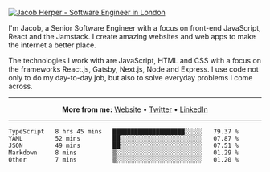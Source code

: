 [![Jacob Herper - Software Engineer in London](https://res.cloudinary.com/jacobherper/image/upload/v1595605963/github_banner.png)](https://herper.io/)

I'm Jacob, a Senior Software Engineer with a focus on front-end JavaScript, React and the Jamstack. I create amazing websites and web apps to make the internet a better place.

The technologies I work with are JavaScript, HTML and CSS with a focus on the frameworks React.js, Gatsby, Next.js, Node and Express. I use code not only to do my day-to-day job, but also to solve everyday problems I come across.

-----

<p align="center">
  <strong>More from me:</strong> 
  <a href="https://herper.io">Website</a> •
  <a href="https://twitter.com/intent/follow?screen_name=jakeherp&tw_p=followbutton">Twitter</a> •
  <a href="https://www.linkedin.com/in/jacobherper/">LinkedIn</a>
</p>

-----

<!--START_SECTION:waka-->
```text
TypeScript   8 hrs 45 mins   ████████████████████░░░░░   79.37 % 
YAML         52 mins         ██░░░░░░░░░░░░░░░░░░░░░░░   07.87 % 
JSON         49 mins         ██░░░░░░░░░░░░░░░░░░░░░░░   07.51 % 
Markdown     8 mins          ▒░░░░░░░░░░░░░░░░░░░░░░░░   01.29 % 
Other        7 mins          ▒░░░░░░░░░░░░░░░░░░░░░░░░   01.20 % 
```
<!--END_SECTION:waka-->
